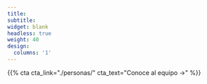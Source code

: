 ```yaml
---
title:
subtitle:
widget: blank
headless: true
weight: 40
design:
  columns: '1'
---
```


{{% cta cta_link="./personas/" cta_text="Conoce al equipo →" %}}
